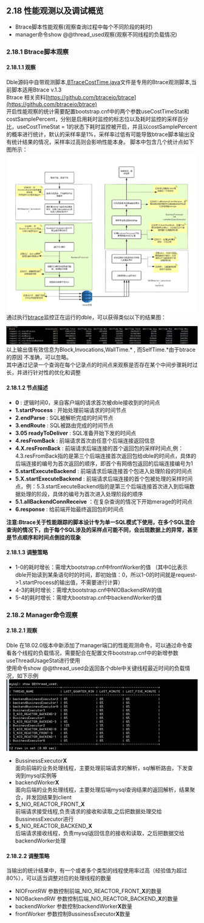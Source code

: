 ## 2.18 性能观测以及调试概览
+ Btrace脚本性能观察(观察查询过程中每个不同阶段的耗时)
+ manager命令show @@thread_used观察(观察不同线程的负载情况)

### 2.18.1 Btrace脚本观察
#### 2.18.1.1 观察 
Dble源码中自带观测脚本,[BTraceCostTime.java](https://github.com/actiontech/dble/tree/master/src/main/java/com/actiontech/dble/btrace/script/BTraceCostTime.java)文件是专用的Btrace观测脚本,当前脚本适用Btrace v.1.3  
Btrace 相关资料[https://github.com/btraceio/btrace](https://github.com/btraceio/btrace)  
开启性能观察的统计需要配置bootstrap.cnf中的两个参数useCostTimeStat和costSamplePercent，分别是启用耗时监控的标志位以及耗时监控的采样百分比，useCostTimeStat = 1的状态下耗时监控被开启，并且以costSamplePercent的概率进行统计，默认的采样率是1%，采样率过低有可能导致btrace脚本输出没有统计结果的情况，采样率过高则会影响性能本身。
脚本中包含几个统计点如下图所示：  
![18_performance_checkpoint](pic/2.18_performance_checkpoint.png)
通过执行[btrace](https://github.com/btraceio/btrace)监控正在运行的dble，可以获得类似以下的结果图： 
 
![18_performan_result](pic/2.18_performan_result.png)
以上输出值有效信息为Block,Invocations,WallTime.* , 而SelfTime.*由于btrace的原因 不准确，可以忽略。  
其中通过记录一个查询在每个记录点的时间点来观察是否存在某个中间步骤耗时过长，并进行针对性的优化和调整

#### 2.18.1.2 节点描述
+ **0** : 逻辑时间0，来自客户端的请求首次被dble接收到的时间点
+ **1.startProcess** : 开始处理前端请求的时间节点
+ **2.endParse** : SQL被解析完成的时间节点
+ **3.endRoute** : SQL被路由完成的时间节点
+ **3.05 readyToDeliver** : SQL准备开始下发的时间点
+ **4.resFromBack** : 前端请求首次由任意个后端连接返回信息
+ **4.X.resFromBack** : 前端请求后端连接的首个返回包的采样时间点,例：4.3.resFromBack指的是第三个后端连接首次返回包给dble的时间点，具体的后端连接的编号为首次返回的顺序，即首个有网络包返回的后端连接编号为1
+ **5.startExecuteBackend** : 前端请求后端连接首个包进入处理阶段的时间点
+ **5.X.startExecuteBackend** : 前端请求后端连接的首个包被处理的采样时间点，例：5.3.startExecuteBackend指的是第三个后端连接首次进入到后端数据处理的阶段，具体的编号为首次进入处理阶段的顺序
+ **5.1.allBackendConnReceive** ：在复杂查询的情况下开始merage的时间点
+ **6.response** : 给前端开始最终返回包的时间点

**注意:Btrace关于性能跟踪的脚本设计专为单一SQL模式下使用，在多个SQL混合查询的情况下，由于每个SQL涉及的采样点可能不同，会出现数据上的异常，甚至是节点顺序和时间点倒挂的现象**  
####  2.18.1.3 调整策略
+ 1-0的耗时增长：需增大bootstrap.cnf中frontWorker的值
（其中0比表示dble开始读到某条语句时的时间，即初始值：0，所以1-0的时间就是request->1.startProcess的输出值，不需要进行计算）
+ 4-3的耗时增长：需增大bootstrap.cnf中NIOBackendRW的值
+ 5-4的耗时增长：需增大bootstrap.cnf中backendWorker的值  

### 2.18.2 Manager命令观察

#### 2.18.2.1 观察 
Dble 在18.02.0版本中新添加了manager端口的性能观测命令，可以通过命令查看各个线程的负载情况，需要配合在配置文件bootstrap.cnf中的新增参数useThreadUsageStat进行使用  
使用命令show @@thread_used会返回各个dble中关键线程最近时间的负载情况，如下示例  
![18_show_thread_used_result](pic/2.18_show_thread_used_result.png)

+ BussinessExecutor**X**  
  面向前端的业务处理线程，主要处理前端请求的解析，sql解析路由，下发查询到mysql实例等  
+ backendWorker**X**  
  面向后端的业务处理线程，主要处理后端mysql查询结果的返回解析，结果聚合，并发回结果到client  
+ $\_NIO\_REACTOR\_FRONT\_**X**  
  前端请求接受线程,负责请求的接收和读取,之后把数据处理交给BussinessExecutor进行    
+ $\_NIO\_REACTOR\_BACKEND\_**X**  
  后端请求接收线程，负责mysql返回信息的接收和读取，之后把数据交给backendWorker处理

####  2.18.2.2 调整策略
当输出的统计结果中，有一个或者多个类型的线程使用率过高（经验值为超过80%），可以适当调整对应的处理线程的数量 
 
+ NIOFrontRW 参数控制前端\_NIO\_REACTOR\_FRONT\_**X**的数量  
+ NIOBackendRW 参数控制后端\_NIO\_REACTOR\_BACKEND\_**X**的数量  
+ backendWorker 参数控制backendWorker**X**数量  
+ frontWorker 参数控制BussinessExecutor**X**数量  


